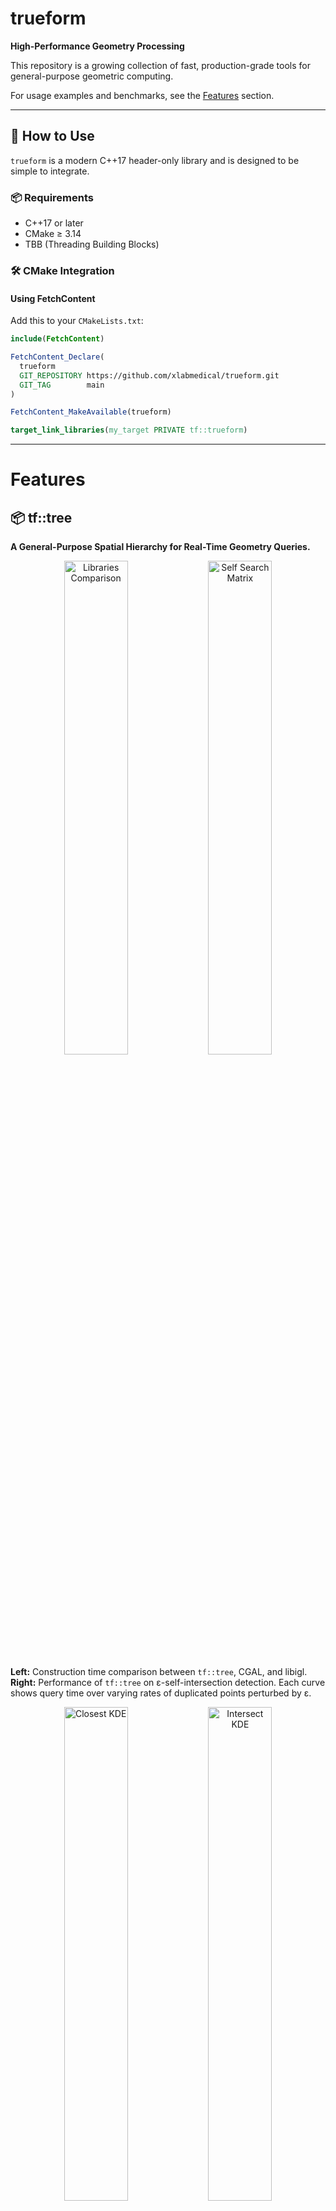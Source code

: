 # trueform

**High-Performance Geometry Processing**

This repository is a growing collection of fast, production-grade tools for general-purpose geometric computing.

For usage examples and benchmarks, see the [Features](#features) section.

---

## 🔧 How to Use

`trueform` is a modern C++17 header-only library and is designed to be simple to integrate.

### 📦 Requirements

- C++17 or later
- CMake ≥ 3.14
- TBB (Threading Building Blocks)


### 🛠️ CMake Integration

#### Using FetchContent

Add this to your `CMakeLists.txt`:

```cmake
include(FetchContent)

FetchContent_Declare(
  trueform
  GIT_REPOSITORY https://github.com/xlabmedical/trueform.git
  GIT_TAG        main
)

FetchContent_MakeAvailable(trueform)

target_link_libraries(my_target PRIVATE tf::trueform)
```

---

# Features

## 📦 tf::tree

**A General-Purpose Spatial Hierarchy for Real-Time Geometry Queries.**


<p align="center">
  <img src="papers/tree/figures/libraries-cons.png" width="45%" alt="Libraries Comparison">
  <img src="papers/tree/figures/self_search_matrix.png" width="45%" alt="Self Search Matrix">
</p>

**Left:** Construction time comparison between <code>tf::tree</code>, CGAL, and libigl.  
**Right:** Performance of <code>tf::tree</code> on ε-self-intersection detection. Each curve shows query time over varying rates of duplicated points perturbed by ε.

<p align="center">
  <img src="papers/tree/figures/closest-kde.png" width="45%" alt="Closest KDE">
  <img src="papers/tree/figures/intersect-kde.png" width="45%" alt="Intersect KDE">
</p>

Distributions generated from 10,000 randomized relative placements of model pairs.  
**Left:** Closest-point queries with non-intersecting configurations.  
**Right:** Intersection queries with intersecting configurations.

For a comprehensive discussion of methodology, benchmarking, and implementation, refer to our [technical paper (PDF)](papers/tree.pdf).

---
### 🌲 Building the Tree

#### Triangle Mesh

Construct a tree over a list of triangles (defined by vertex indices) by supplying a function that returns the AABB for each triangle.

```c++
using triangle_t = std::array<int, 3>;
std::vector<tf::vector<float, 3>> points;
std::vector<triangle_t> triangles;

tf::tree<int, float, 3> tree;
tree.build(
    triangles,
    [&points](const triangle_t &t) {
      return tf::aabb_union(
        tf::aabb_union(tf::make_aabb(points[t[0]], points[t[0]]), points[t[1]]),
        points[t[2]]);
    },
    tf::tree_config{4, 4});
```

#### Point Cloud


Construct a tree over a list of points, each represented by a single AABB.

```c++
tf::tree<int, float, 3> point_tree;
point_tree.build(
    points,
    [](const tf::vector<float, 3> &pt) { return tf::aabb_from(pt); },
    tf::tree_config{4, 4});
```

### 🔍 Search Queries

#### Primitive-to-Tree: find all nearby points


Query the tree with a single point and collect all points within a certain tolerance.

```c++
auto query_pt = tf::random_vector<float, 3>();
float tolerance = 0.001f;
std::vector<int> ids_in_tolerance;

tf::search(
    point_tree,
    [&query_pt, tolerance](const tf::aabb<float, 3> &aabb) {
        return tf::intersects(query_pt, aabb, tolerance);
    },
    [&points, &ids_in_tolerance, query_pt, tolerance2 = tolerance * tolerance](int id) {
        if ((query_pt - points[id]).length2() < tolerance2)
            ids_in_tolerance.push_back(id);
        return false; // continue
    });
```


#### Tree-to-Tree: collect all close pairs


Find all pairs of points across two trees that are within a given tolerance of each other.


```c++

tbb::concurrent_vector<std::pair<int, int>> id_pairs_in_tolerance;

tf::search(
    point_tree0, point_tree1,
    [tolerance](const tf::aabb<float, 3> &aabb0, const tf::aabb<float, 3> &aabb1) {
        return tf::intersects(aabb0, aabb1, tolerance);
    },
    [&points0, &points1, &id_pairs_in_tolerance, tolerance2 = tolerance * tolerance](int id0, int id1) {
        if ((points0[id0] - points1[id1]).length2() < tolerance2)
            id_pairs_in_tolerance.emplace_back(id0, id1);
        return false; // continue
    },
    [] { return false; }); // never abort
```

#### Tree-to-Tree: Early exit collision query

Stop traversal as soon as a single close pair is found. Useful for collision checks.

```c++
std::atomic<bool> found_collision{false};

tf::search(
    point_tree0, point_tree1,
    [tolerance](const tf::aabb<float, 3> &aabb0, const tf::aabb<float, 3> &aabb1) {
        return tf::intersects(aabb0, aabb1, tolerance);
    },
    [&points0, &points1, &found_collision, tolerance2 = tolerance * tolerance](int id0, int id1) {
        if ((points0[id0] - points1[id1]).length2() < tolerance2) {
            found_collision = true;
            return true; // early exit
        }
        return false;
    },
    [&found_collision] {
        return found_collision.load();
    });
```

#### Self-Search: Find self-intersecting primitive pairs

Detects all pairs of primitives within a single tree that are closer than a given tolerance—useful for self-collision detection or ε-proximity merging.

```c++
tbb::concurrent_vector<std::pair<int, int>> id_pairs_in_tolerance;

tf::search_self(
    point_tree,
    [tolerance](const tf::aabb<float, 3> &aabb0,
                const tf::aabb<float, 3> &aabb1) {
        return tf::intersects(aabb0, aabb1, tolerance);
    },
    [&points0, &points1, &id_pairs_in_tolerance,
        tolearance2 = tolerance * tolerance](int id0, int id1) {
        if ((points0[id0] - points1[id1]).length2() < tolearance2)
            id_pairs_in_tolerance.emplace_back(id0, id1);
        return false;
    },
    [] { /*never abort*/
            return false;
    });
```

### 📏 Nearness Queries

`tf::tree` provides efficient closest-point queries using a Top-K sorted stack strategy, which is faster than classic priority queues for many real-world use cases. These queries can be used to compute the nearest point to a primitive or the closest pair between two trees.

---

#### Tree-to-Primitive: Closest Point

Given a query point, find the closest point stored in a spatial tree. This is useful for snapping, picking, and nearest-neighbor tasks.

```c++
auto query_pt = tf::random_vector<float, 3>();

auto [point_id, closest_point] = tf::nearness_search(
    point_tree,
    // Metric: squared distance from query to an AABB
    [&query_pt](const tf::aabb<float, 3> &aabb) {
        return tf::distance2(aabb, query_pt);
    },
    // Closest point candidate from a primitive
    [&query_pt, &points](int id) {
        return tf::make_closest_point(
            (query_pt - points[id]).length2(), points[id]);
    });

auto [metric, point] = closest_point;
```

### Tree-to-Tree: Closest Point Pair

Compute the closest pair of points between two spatial trees. This is used for contact detection, soft collision avoidance, and geometric alignment.

```c++
auto [point_id, closest_point_pair] = tf::nearness_search(
    point_tree0, point_tree1,
    // Metric: min and min-max distances between AABBs
    [](const tf::aabb<float, 3> &aabb0, const tf::aabb<float, 3> &aabb1) {
        return tf::make_aabb_metrics(aabb0, aabb1);
    },
    // Closest point pair from two primitives
    [points0, &points1](int id0, int id1) {
        return tf::make_closest_point_pair(
            (points0[id0] - points1[id1]).length2(),
            points0[id0],
            points1[id1]);
    });

auto [metric, point0, point1] = closest_point_pair;
```

